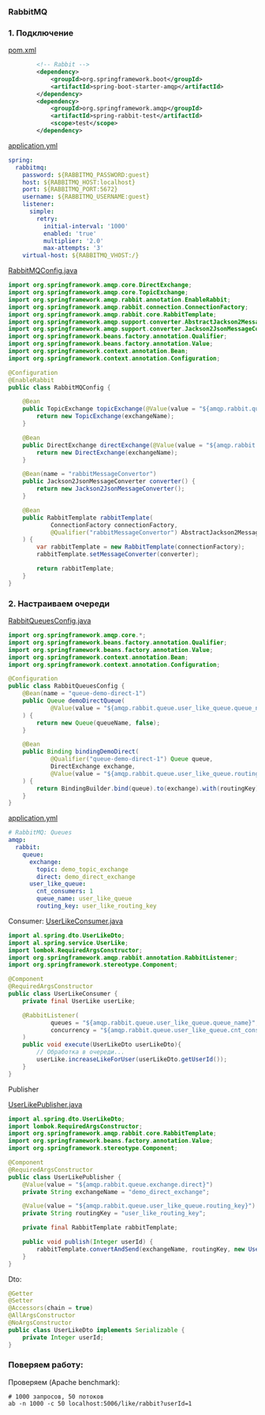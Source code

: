 ### RabbitMQ

### 1. Подключение

[pom.xml](..%2F..%2F..%2Fspring%2Fpom.xml)
```xml
        <!-- Rabbit -->
        <dependency>
            <groupId>org.springframework.boot</groupId>
            <artifactId>spring-boot-starter-amqp</artifactId>
        </dependency>
        <dependency>
            <groupId>org.springframework.amqp</groupId>
            <artifactId>spring-rabbit-test</artifactId>
            <scope>test</scope>
        </dependency>
```
[application.yml](..%2F..%2F..%2Fspring%2Fsrc%2Fmain%2Fresources%2Fapplication.yml)
```yaml
spring:
  rabbitmq:
    password: ${RABBITMQ_PASSWORD:guest}
    host: ${RABBITMQ_HOST:localhost}
    port: ${RABBITMQ_PORT:5672}
    username: ${RABBITMQ_USERNAME:guest}
    listener:
      simple:
        retry:
          initial-interval: '1000'
          enabled: 'true'
          multiplier: '2.0'
          max-attempts: '3'
    virtual-host: ${RABBITMQ_VHOST:/}
```
[RabbitMQConfig.java](..%2F..%2F..%2Fspring%2Fsrc%2Fmain%2Fjava%2Fal%2Fspring%2Fconfig%2FRabbitMQConfig.java)
```java
import org.springframework.amqp.core.DirectExchange;
import org.springframework.amqp.core.TopicExchange;
import org.springframework.amqp.rabbit.annotation.EnableRabbit;
import org.springframework.amqp.rabbit.connection.ConnectionFactory;
import org.springframework.amqp.rabbit.core.RabbitTemplate;
import org.springframework.amqp.support.converter.AbstractJackson2MessageConverter;
import org.springframework.amqp.support.converter.Jackson2JsonMessageConverter;
import org.springframework.beans.factory.annotation.Qualifier;
import org.springframework.beans.factory.annotation.Value;
import org.springframework.context.annotation.Bean;
import org.springframework.context.annotation.Configuration;

@Configuration
@EnableRabbit
public class RabbitMQConfig {

    @Bean
    public TopicExchange topicExchange(@Value(value = "${amqp.rabbit.queue.exchange.topic}") String exchangeName) {
        return new TopicExchange(exchangeName);
    }

    @Bean
    public DirectExchange directExchange(@Value(value = "${amqp.rabbit.queue.exchange.direct}") String exchangeName) {
        return new DirectExchange(exchangeName);
    }

    @Bean(name = "rabbitMessageConvertor")
    public Jackson2JsonMessageConverter converter() {
        return new Jackson2JsonMessageConverter();
    }

    @Bean
    public RabbitTemplate rabbitTemplate(
            ConnectionFactory connectionFactory,
            @Qualifier("rabbitMessageConvertor") AbstractJackson2MessageConverter converter
    ) {
        var rabbitTemplate = new RabbitTemplate(connectionFactory);
        rabbitTemplate.setMessageConverter(converter);

        return rabbitTemplate;
    }
}

```

### 2. Настраиваем очереди

[RabbitQueuesConfig.java](..%2F..%2F..%2Fspring%2Fsrc%2Fmain%2Fjava%2Fal%2Fspring%2Fconfig%2FRabbitQueuesConfig.java)
```java
import org.springframework.amqp.core.*;
import org.springframework.beans.factory.annotation.Qualifier;
import org.springframework.beans.factory.annotation.Value;
import org.springframework.context.annotation.Bean;
import org.springframework.context.annotation.Configuration;

@Configuration
public class RabbitQueuesConfig {
    @Bean(name = "queue-demo-direct-1")
    public Queue demoDirectQueue(
            @Value(value = "${amqp.rabbit.queue.user_like_queue.queue_name}") String queueName
    ) {
        return new Queue(queueName, false);
    }

    @Bean
    public Binding bindingDemoDirect(
            @Qualifier("queue-demo-direct-1") Queue queue,
            DirectExchange exchange,
            @Value(value = "${amqp.rabbit.queue.user_like_queue.routing_key}") String routingKey
    ) {
        return BindingBuilder.bind(queue).to(exchange).with(routingKey);
    }
}
```
[application.yml](..%2F..%2F..%2Fspring%2Fsrc%2Fmain%2Fresources%2Fapplication.yml)
```yaml
# RabbitMQ: Queues
amqp:
  rabbit:
    queue:
      exchange:
        topic: demo_topic_exchange
        direct: demo_direct_exchange
      user_like_queue:
        cnt_consumers: 1
        queue_name: user_like_queue
        routing_key: user_like_routing_key
```
Consumer:
[UserLikeConsumer.java](..%2F..%2F..%2Fspring%2Fsrc%2Fmain%2Fjava%2Fal%2Fspring%2Famqp%2FUserLikeConsumer.java)

```java
import al.spring.dto.UserLikeDto;
import al.spring.service.UserLike;
import lombok.RequiredArgsConstructor;
import org.springframework.amqp.rabbit.annotation.RabbitListener;
import org.springframework.stereotype.Component;

@Component
@RequiredArgsConstructor
public class UserLikeConsumer {
    private final UserLike userLike;

    @RabbitListener(
            queues = "${amqp.rabbit.queue.user_like_queue.queue_name}",
            concurrency = "${amqp.rabbit.queue.user_like_queue.cnt_consumers}"
    )
    public void execute(UserLikeDto userLikeDto){
        // Обработка в очереди...
        userLike.increaseLikeForUser(userLikeDto.getUserId());
    }
}
```
Publisher

[UserLikePublisher.java](..%2F..%2F..%2Fspring%2Fsrc%2Fmain%2Fjava%2Fal%2Fspring%2Famqp%2FUserLikePublisher.java)

```java
import al.spring.dto.UserLikeDto;
import lombok.RequiredArgsConstructor;
import org.springframework.amqp.rabbit.core.RabbitTemplate;
import org.springframework.beans.factory.annotation.Value;
import org.springframework.stereotype.Component;

@Component
@RequiredArgsConstructor
public class UserLikePublisher {
    @Value(value = "${amqp.rabbit.queue.exchange.direct}")
    private String exchangeName = "demo_direct_exchange";

    @Value(value = "${amqp.rabbit.queue.user_like_queue.routing_key}")
    private String routingKey = "user_like_routing_key";

    private final RabbitTemplate rabbitTemplate;

    public void publish(Integer userId) {
        rabbitTemplate.convertAndSend(exchangeName, routingKey, new UserLikeDto(userId));
    }
}

```
Dto:
```java
@Getter
@Setter
@Accessors(chain = true)
@AllArgsConstructor
@NoArgsConstructor
public class UserLikeDto implements Serializable {
    private Integer userId;
}
```

### Поверяем работу:
Проверяем (Apache benchmark):
```shell
# 1000 запросов, 50 потоков
ab -n 1000 -c 50 localhost:5006/like/rabbit?userId=1
```

